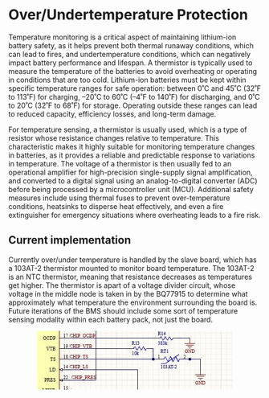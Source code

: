 # Over/Undertemperature Protection

Temperature monitoring is a critical aspect of maintaining lithium-ion battery safety, as it helps prevent both thermal runaway conditions, which can lead to fires, and undertemperature conditions, which can negatively impact battery performance and lifespan. A thermistor is typically used to measure the temperature of the batteries to avoid overheating or operating in conditions that are too cold. Lithium-ion batteries must be kept within specific temperature ranges for safe operation: between 0˚C and 45˚C (32˚F to 113˚F) for charging, –20˚C to 60˚C (–4˚F to 140˚F) for discharging, and 0˚C to 20˚C (32˚F to 68˚F) for storage. Operating outside these ranges can lead to reduced capacity, efficiency losses, and long-term damage.

For temperature sensing, a thermistor is usually used, which is a type of resistor whose resistance changes relative to temperature. This characteristic makes it highly suitable for monitoring temperature changes in batteries, as it provides a reliable and predictable response to variations in temperature. The voltage of a thermistor is then usually fed to an operational amplifier for high-precision single-supply signal amplification, and converted to a digital signal using an analog-to-digital converter (ADC) before being processed by a microcontroller unit (MCU). Additional safety measures include using thermal fuses to prevent over-temperature conditions, heatsinks to disperse heat effectively, and even a fire extinguisher for emergency situations where overheating leads to a fire risk.

## Current implementation
Currently over/under temperature is handled by the slave board, which has a 103AT-2 thermistor mounted to monitor board temperature. The 103AT-2 is an NTC thermistor, meaning that resistance decreases as temperatures get higher. The thermistor is apart of a voltage divider circuit, whose voltage in the middle node is taken in by the BQ77915 to determine what approximately what temperature the environment surrounding the board is. Future iterations of the BMS should include some sort of temperature sensing modality within each battery pack, not just the board. 

<div style="display: flex; justify-content: center; align-items: center;">
    <img src="/assets/img/BMS/TDcircuit.JPG" alt="thermistor circuit" style = "width = 90%; height = auto;">
</div>